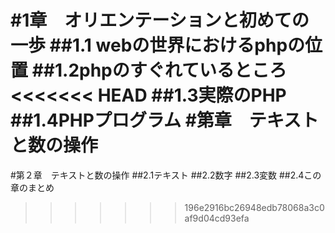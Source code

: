 #1章　オリエンテーションと初めての一歩
##1.1 webの世界におけるphpの位置
##1.2phpのすぐれているところ
<<<<<<< HEAD
##1.3実際のPHP
##1.4PHPプログラム
#第章　テキストと数の操作
=======
#第２章　テキストと数の操作
##2.1テキスト
##2.2数字
##2.3変数
##2.4この章のまとめ
>>>>>>> 196e2916bc26948edb78068a3c0af9d04cd93efa
